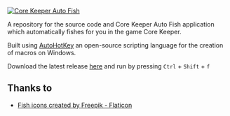 [![Core Keeper Auto Fish](https://github.com/Niten001/Core-Keeper-Auto-Fish/blob/main/img/banner.png)](https://github.com/Niten001/Core-Keeper-Auto-Fish/)

A repository for the source code and Core Keeper Auto Fish application which automatically fishes for you in the game Core Keeper.

Built using [AutoHotKey](https://www.autohotkey.com/) an open-source scripting language for the creation of macros on Windows.

Download the latest release [here](https://github.com/Niten001/Core-Keeper-Auto-Fish/releases/download/0.0.4/CoreKeeperAutoFish_0-0-4.exe) and run by pressing `Ctrl` + `Shift` + `f`

## Thanks to
* [Fish icons created by Freepik - Flaticon](https://www.flaticon.com/free-icons/fish)
